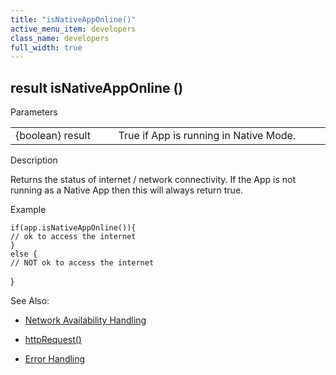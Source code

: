 ```yaml
---
title: "isNativeAppOnline()"
active_menu_item: developers
class_name: developers
full_width: true
---
```



## result isNativeAppOnline ()

Parameters

<table>
<tr>
<td width="193">
{boolean} result

</td>
<td width="17">
</td>
<td width="670">
True if App is running in Native Mode.

</td>
</tr>
</table>

Description

Returns the status of internet / network connectivity. If the App is not running as a Native App then this will always return true.

Example

    if(app.isNativeAppOnline()){
    // ok to access the internet
    }
    else {
    // NOT ok to access the internet
   

}

See Also:

 - [Network Availability Handling](../../client-scripting-overview/network-availability-handling.htm)

 - [httpRequest()](../soap-restful-ajax-calls/httprequest.htm)

 - [Error Handling](../../client-scripting-overview/error-handling/index.htm)

